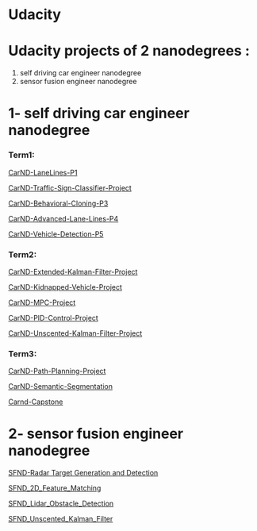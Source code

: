 # Udacity
# Udacity projects of 2 nanodegrees :
   1. self driving car engineer nanodegree
   1. sensor fusion engineer nanodegree
   
   
   # 1- self driving car engineer nanodegree
   
  ### Term1:
  
  [CarND-LaneLines-P1](https://github.com/ma7moudk/Udacity/tree/master/SelfDrivingCarND/Term1/P1/CarND-LaneLines-P1)
  
  [CarND-Traffic-Sign-Classifier-Project](https://github.com/ma7moudk/Udacity/tree/master/SelfDrivingCarND/Term1/CarND-Traffic-Sign-Classifier-Project)
  
  [CarND-Behavioral-Cloning-P3](https://github.com/ma7moudk/Udacity/tree/master/SelfDrivingCarND/Term1/CarND-Behavioral-Cloning-P3)
  
  [CarND-Advanced-Lane-Lines-P4](https://github.com/ma7moudk/Udacity/tree/master/SelfDrivingCarND/Term1/CarND-Advanced-Lane-Lines-P4)
  
  [CarND-Vehicle-Detection-P5](https://github.com/ma7moudk/Udacity/tree/master/SelfDrivingCarND/Term1/CarND-Vehicle-Detection-P5)
	
  ### Term2:
  
  [CarND-Extended-Kalman-Filter-Project](https://github.com/ma7moudk/Udacity/tree/master/SelfDrivingCarND/Term2/CarND-Extended-Kalman-Filter-Project)
  
  [CarND-Kidnapped-Vehicle-Project](https://github.com/ma7moudk/Udacity/tree/master/SelfDrivingCarND/Term2/CarND-Kidnapped-Vehicle-Project)	
  
  [CarND-MPC-Project](https://github.com/ma7moudk/Udacity/tree/master/SelfDrivingCarND/Term2/CarND-MPC-Project)
  
  [CarND-PID-Control-Project](https://github.com/ma7moudk/Udacity/tree/master/SelfDrivingCarND/Term2/CarND-PID-Control-Project)
  
  [CarND-Unscented-Kalman-Filter-Project](https://github.com/ma7moudk/Udacity/tree/master/SelfDrivingCarND/Term2/CarND-Unscented-Kalman-Filter-Project)
  
  ### Term3:
  
  [CarND-Path-Planning-Project](https://github.com/ma7moudk/Udacity/tree/master/SelfDrivingCarND/Term3/CarND-Path-Planning-Project)
  
  [CarND-Semantic-Segmentation](https://github.com/ma7moudk/Udacity/tree/master/SelfDrivingCarND/Term3/CarND-Semantic-Segmentation) 	
  
  [Carnd-Capstone](https://github.com/ma7moudk/Udacity/tree/master/SelfDrivingCarND/Term3/Carnd-Capstone) 
  
  
  # 2- sensor fusion engineer nanodegree
  
   [SFND-Radar Target Generation and Detection](https://github.com/ma7moudk/Udacity/tree/master/SensorFusionND/SFND-Radar%20Target%20Generation%20and%20Detection)
   
   [SFND_2D_Feature_Matching](https://github.com/ma7moudk/Udacity/tree/master/SensorFusionND/SFND_2D_Feature_Matching)
   
   [SFND_Lidar_Obstacle_Detection](https://github.com/ma7moudk/Udacity/tree/master/SensorFusionND/SFND_Lidar_Obstacle_Detection)
   
   [SFND_Unscented_Kalman_Filter](https://github.com/ma7moudk/Udacity/tree/master/SensorFusionND/SFND_Unscented_Kalman_Filter)

